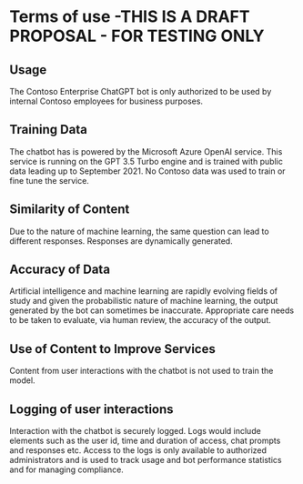 # Terms of use -THIS IS A DRAFT PROPOSAL - FOR TESTING ONLY

## Usage

The Contoso Enterprise ChatGPT bot is only authorized to be used by internal Contoso employees for business purposes.

## Training Data

The chatbot has is powered by the Microsoft Azure OpenAI service. This service is running on the GPT 3.5 Turbo engine and is trained with public data leading up to September 2021. No Contoso data was used to train or fine tune the service.

## Similarity of Content

Due to the nature of machine learning, the same question can lead to different responses. Responses are dynamically generated.

## Accuracy of Data

Artificial intelligence and machine learning are rapidly evolving fields of study and given the probabilistic nature of machine learning, the output generated by the bot can sometimes be inaccurate. Appropriate care needs to be taken to evaluate, via human review, the accuracy of the output.

## Use of Content to Improve Services

Content from user interactions with the chatbot is not used to train the model.

## Logging of user interactions

Interaction with the chatbot is securely logged. Logs would include elements such as the user id, time and duration of access, chat prompts and responses etc. Access to the logs is only available to authorized administrators and is used to track usage and bot performance statistics and for managing compliance.
